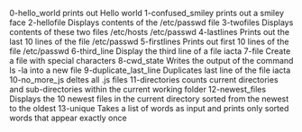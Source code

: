 0-hello_world prints out Hello world
1-confused_smiley prints out a smiley face
2-hellofile Displays contents of the /etc/passwd file
3-twofiles Displays contents of these two files /etc/hosts /etc/passwd
4-lastlines Prints out the last 10 lines of the file /etc/passwd
5-firstlines Prints out first 10 lines of the file /etc/passwd
6-third_line Display the third line of a file iacta
7-file Create a file with special characters
8-cwd_state Writes the output of the command ls -la into a new file
9-duplicate_last_line Duplicates last line of the file iacta
10-no_more_js deltes all .js files
11-directories counts current directories and sub-directories within the current working folder
12-newest_files  Displays the 10 newest files in the current directory sorted from the newest to the oldest
13-unique  Takes a list of words as input and prints only  sorted words that appear exactly once
